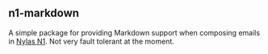 ## n1-markdown

A simple package for providing Markdown support when composing emails in [Nylas N1](https://github.com/nylas/N1). Not very fault tolerant at the moment.
